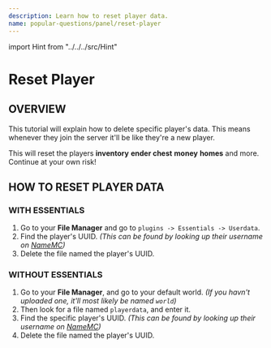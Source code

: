 ```yaml
---
description: Learn how to reset player data.
name: popular-questions/panel/reset-player
---
```


import Hint from "../../../src/Hint"

# Reset Player

## OVERVIEW

This tutorial will explain how to delete specific player's data. This means whenever they join the server it'll be like they're a new player.

<Hint style="error">
This will reset the players <strong>inventory</strong> <strong>ender chest</strong> <strong>money</strong> <strong>homes</strong> and more. Continue at your own risk!
</Hint>

## HOW TO RESET PLAYER DATA

### WITH ESSENTIALS

1. Go to your **File Manager** and go to `plugins -> Essentials -> Userdata`.
2. Find the player's UUID. _\(This can be found by looking up their username on_ [_NameMC_](https://namemc.com/)_\)_
3. Delete the file named the player's UUID.

### WITHOUT ESSENTIALS

1. Go to your **File Manager**, and go to your default world. _\(If you havn't uploaded one, it'll most likely be named `world`\)_
2. Then look for a file named `playerdata`, and enter it.
3. Find the specific player's UUID. _\(This can be found by looking up their username on_ [_NameMC_](https://namemc.com/)_\)_
4. Delete the file named the player's UUID.
